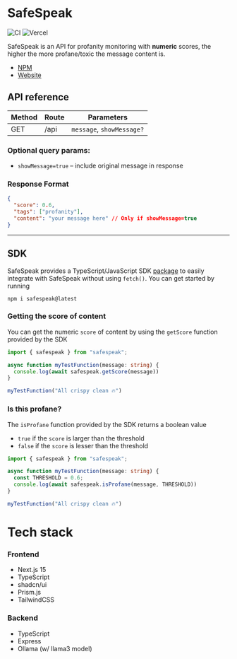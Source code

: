 # SafeSpeak
![CI](https://img.shields.io/github/actions/workflow/status/myferr/safespeak/publish.yml?logo=github&label=Build+and+Publish+SDK)
![Vercel](https://vercelbadge.vercel.app/api/myferr/safespeak)

SafeSpeak is an API for profanity monitoring with **numeric** scores, the higher the more profane/toxic the message content is.

* [NPM](https://npmjs.com/package/safespeak)
* [Website](https://safespeak-api.vercel.app)

## API reference

| Method | Route | Parameters |
| --- | --- | --- |
| GET | /api | `message`, `showMessage?` |


### Optional query params:
- `showMessage=true` – include original message in response

### Response Format

```json
{
  "score": 0.6,
  "tags": ["profanity"],
  "content": "your message here" // Only if showMessage=true
}
```

---

## SDK
SafeSpeak provides a TypeScript/JavaScript SDK [package](https://npmjs.com/package/safespeak) to easily integrate with SafeSpeak without using `fetch()`.
You can get started by running
```
npm i safespeak@latest
```

### Getting the score of content
You can get the numeric `score` of content by using the `getScore` function provided by the SDK
```ts
import { safespeak } from "safespeak";

async function myTestFunction(message: string) {
  console.log(await safespeak.getScore(message))
}

myTestFunction("All crispy clean 🔥")
```

### Is this profane?
The `isProfane` function provided by the SDK returns a boolean value
* `true` if the `score` is larger than the threshold
* `false` if the `score` is lesser than the threshold
```ts
import { safespeak } from "safespeak";

async function myTestFunction(message: string) {
  const THRESHOLD = 0.6;
  console.log(await safespeak.isProfane(message, THRESHOLD))
}

myTestFunction("All crispy clean 🔥")
```

# Tech stack
### Frontend
* Next.js 15
* TypeScript
* shadcn/ui
* Prism.js
* TailwindCSS
### Backend
* TypeScript
* Express
* Ollama (w/ llama3 model)
